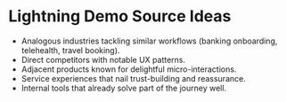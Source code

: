 <!-- Powered by BMAD™ Core -->

# Lightning Demo Source Ideas

- Analogous industries tackling similar workflows (banking onboarding, telehealth, travel booking).
- Direct competitors with notable UX patterns.
- Adjacent products known for delightful micro-interactions.
- Service experiences that nail trust-building and reassurance.
- Internal tools that already solve part of the journey well.
